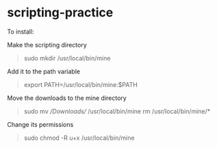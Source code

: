 # scripting-practice
To install:

Make the scripting directory
>sudo mkdir /usr/local/bin/mine

Add it to the path variable
>export PATH=/usr/local/bin/mine:$PATH

Move the downloads to the mine directory
>sudo mv */Downloads/* /usr/local/bin/mine
>rm /usr/local/bin/mine/*

Change its permissions
>sudo chmod -R u+x /usr/local/bin/mine
